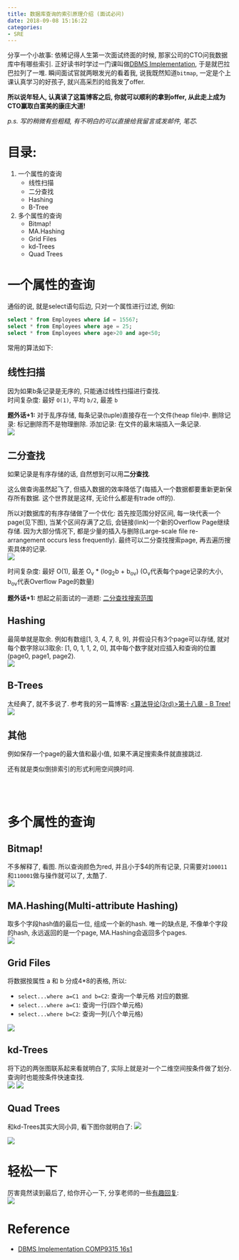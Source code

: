 ```yaml
---
title: 数据库查询的索引原理介绍 (面试必问)
date: 2018-09-08 15:16:22
categories:
- SRE
---
```


分享一个小故事: 依稀记得人生第一次面试终面的时候, 那家公司的CTO问我数据库中有哪些索引. 正好读书时学过一门课叫做[DBMS Implementation](/blog/20160228/comp9315-16s1/), 于是就巴拉巴拉列了一堆. 瞬间面试官就两眼发光的看着我, 说我既然知道`bitmap`, 一定是个上课认真学习的好孩子, 就兴高采烈的给我发了offer.    

**所以说年轻人, 认真读了这篇博客之后, 你就可以顺利的拿到offer, 从此走上成为CTO赢取白富美的康庄大道!**

<!--more-->

*p.s. 写的稍微有些粗糙, 有不明白的可以直接给我留言或发邮件, 笔芯.*


# 目录:
1. 一个属性的查询
    - 线性扫描
    - 二分查找
    - Hashing
    - B-Tree
2. 多个属性的查询
    - Bitmap!
    - MA.Hashing
    - Grid Files
    - kd-Trees
    - Quad Trees


# 一个属性的查询
通俗的说, 就是select语句后边, 只对一个属性进行过滤, 例如:   
```sql
select * from Employees where id = 15567;
select * from Employees where age = 25;
select * from Employees where age>20 and age<50;
```
常用的算法如下: 


## 线性扫描
因为如果b条记录是无序的, 只能通过线性扫描进行查找.    
时间复杂度: 最好 `O(1)`, 平均 `b/2`, 最差 `b`

**题外话+1:** 对于乱序存储, 每条记录(tuple)直接存在一个文件(heap file)中. 删除记录: 标记删除而不是物理删除. 添加记录: 在文件的最末端插入一条记录.   
![](../images/blog/180908_db_index/15364015461625.png)


## 二分查找
如果记录是有序存储的话, 自然想到可以用**二分查找**. 

这么做查询虽然起飞了, 但插入数据的效率降低了(每插入一个数据都要重新更新保存所有数据. 这个世界就是这样, 无论什么都是有trade off的). 

所以对数据库的有序存储做了一个优化: 首先按范围分好区间, 每一块代表一个page(见下图), 当某个区间存满了之后, 会链接(link)一个新的Overflow Page继续存储. 因为大部分情况下, 都是少量的插入与删除(Large-scale file re-arrangement occurs less frequently). 最终可以二分查找搜索page, 再去遍历搜索具体的记录.   
![](../images/blog/180908_db_index/15363956855602.png)

时间复杂度: 最好 O(1), 最差 O<sub>v</sub> * (log<sub>2</sub>b + b<sub>ov</sub>) (O<sub>v</sub>代表每个page记录的大小, b<sub>ov</sub>代表Overflow Page的数量)

**题外话+1:** 想起之前面试的一道题: [二分查找搜索范围](/blog/20170306/binary-search/)

## Hashing
最简单就是取余. 例如有数组[1, 3, 4, 7, 8, 9], 并假设只有3个page可以存储, 就对每个数字除以3取余: [1, 0, 1, 1, 2, 0], 其中每个数字就对应插入和查询的位置(page0, page1, page2).    
![](../images/blog/180908_db_index/15363969825241.png)

## B-Trees
太经典了, 就不多说了. 参考我的另一篇博客: [<算法导论(3rd)>第十八章 - B Tree!](/blog/20180222/b-tree/)
![](../images/blog/180908_db_index/15363972757491.png)

## 其他
例如保存一个page的最大值和最小值, 如果不满足搜索条件就直接跳过. 

还有就是类似倒排索引的形式利用空间换时间. 


<br><br>


# 多个属性的查询
## Bitmap!
不多解释了, 看图. 所以查询颜色为red, 并且小于$4的所有记录, 只需要对`100011`和`110001`做与操作就可以了, 太酷了.   
![](../images/blog/180908_db_index/15363990956974.png)
## MA.Hashing(Multi-attribute Hashing)
取多个字段hash值的最后一位, 组成一个新的hash. 唯一的缺点是, 不像单个字段的hash, 永远返回的是一个page, MA.Hashing会返回多个pages.     
![](../images/blog/180908_db_index/15364000629141.png)

## Grid Files
将数据按属性 a 和 b 分成4*8的表格, 所以:
- `select...where a=C1 and b=C2`: 查询一个单元格 对应的数据. 
- `select...where a=C1`: 查询一行(四个单元格)
- `select...where b=C2`: 查询一列(八个单元格)

![](../images/blog/180908_db_index/15364000375708.png)

## kd-Trees
将下边的两张图联系起来看就明白了, 实际上就是对一个二维空间按条件做了划分. 查询时也能按条件快速查找.    
![](../images/blog/180908_db_index/15364008641628.png)
![](../images/blog/180908_db_index/15364008737883.png)

## Quad Trees
和kd-Trees其实大同小异, 看下图你就明白了:
![](../images/blog/180908_db_index/15364012003041.png)

![](../images/blog/180908_db_index/15364012046702.png)


# 轻松一下
厉害竟然读到最后了, 给你开心一下, 分享老师的一些[有趣回复](https://webcms3.cse.unsw.edu.au/COMP9315/16s1/):    
![](../images/blog/180908_db_index/15364006591962.jpg)


# Reference
- [DBMS Implementation COMP9315 16s1](https://webcms3.cse.unsw.edu.au/COMP9315/16s1/)


